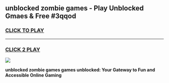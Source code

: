 
## unblocked zombie games - Play Unblocked Gmaes & Free #3qqod
<h3>
<a href="https://news.freeplayer.one?title=unblocked_zombie_games&ref=03M">CLICK TO PLAY</a></h3>
<hr>

<h3>
<a href="https://news.freeplayer.one?title=unblocked_zombie_games&ref=03M">CLICK 2 PLAY</a>
  
</h3>

<a href="https://news.freeplayer.one?title=unblocked_zombie_games&ref=03M"><img src="https://clearcache.store/games.png"></a>


**unblocked zombie games games unblocked: Your Gateway to Fun and Accessible Online Gaming**
